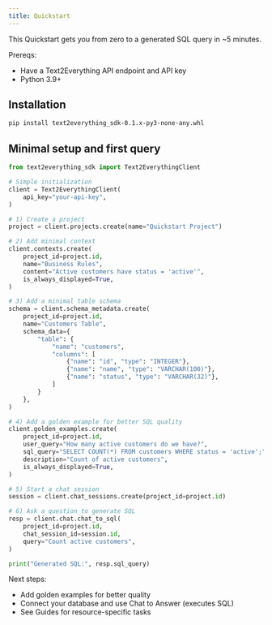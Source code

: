 ```yaml
---
title: Quickstart
---
```


This Quickstart gets you from zero to a generated SQL query in ~5 minutes.

Prereqs:
- Have a Text2Everything API endpoint and API key
- Python 3.9+

## Installation

```bash
pip install text2everything_sdk-0.1.x-py3-none-any.whl
```

## Minimal setup and first query

```python
from text2everything_sdk import Text2EverythingClient

# Simple initialization
client = Text2EverythingClient(
    api_key="your-api-key",
)

# 1) Create a project
project = client.projects.create(name="Quickstart Project")

# 2) Add minimal context
client.contexts.create(
    project_id=project.id,
    name="Business Rules",
    content="Active customers have status = 'active'",
    is_always_displayed=True,
)

# 3) Add a minimal table schema
schema = client.schema_metadata.create(
    project_id=project.id,
    name="Customers Table",
    schema_data={
        "table": {
            "name": "customers",
            "columns": [
                {"name": "id", "type": "INTEGER"},
                {"name": "name", "type": "VARCHAR(100)"},
                {"name": "status", "type": "VARCHAR(32)"},
            ]
        }
    },
)

# 4) Add a golden example for better SQL quality
client.golden_examples.create(
    project_id=project.id,
    user_query="How many active customers do we have?",
    sql_query="SELECT COUNT(*) FROM customers WHERE status = 'active';",
    description="Count of active customers",
    is_always_displayed=True,
)

# 5) Start a chat session
session = client.chat_sessions.create(project_id=project.id)

# 6) Ask a question to generate SQL
resp = client.chat.chat_to_sql(
    project_id=project.id,
    chat_session_id=session.id,
    query="Count active customers",
)

print("Generated SQL:", resp.sql_query)
```

Next steps:
- Add golden examples for better quality
- Connect your database and use Chat to Answer (executes SQL)
- See Guides for resource-specific tasks
